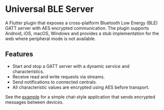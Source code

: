 # Universal BLE Server

A Flutter plugin that exposes a cross-platform Bluetooth Low Energy (BLE) GATT
server with AES encrypted communication. The plugin supports Android, iOS,
macOS, Windows and provides a stub implementation for the web where peripheral
mode is not available.

## Features

* Start and stop a GATT server with a dynamic service and characteristics.
* Receive read and write requests via streams.
* Send notifications to connected centrals.
* All characteristic values are encrypted using AES before transport.

See the [example](example/lib/main.dart) for a simple chat-style application
that sends encrypted messages between devices.
